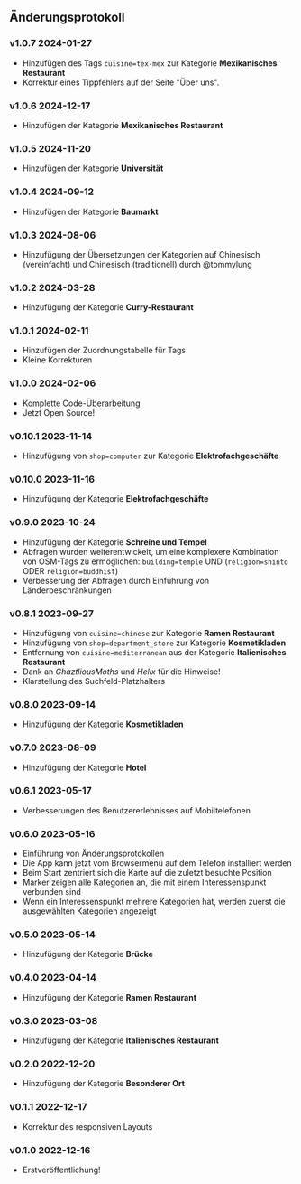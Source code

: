 ## Änderungsprotokoll

### v1.0.7 <time>2024-01-27</time>

- Hinzufügen des Tags `cuisine=tex-mex` zur Kategorie **Mexikanisches Restaurant**
- Korrektur eines Tippfehlers auf der Seite "Über uns".

### v1.0.6 <time>2024-12-17</time>

- Hinzufügen der Kategorie **Mexikanisches Restaurant**

### v1.0.5 <time>2024-11-20</time>

- Hinzufügen der Kategorie **Universität**

### v1.0.4 <time>2024-09-12</time>

- Hinzufügen der Kategorie **Baumarkt**

### v1.0.3 <time>2024-08-06</time>

- Hinzufügung der Übersetzungen der Kategorien auf Chinesisch (vereinfacht) und Chinesisch (traditionell) durch @tommylung

### v1.0.2 <time>2024-03-28</time>

- Hinzufügung der Kategorie **Curry-Restaurant**

### v1.0.1 <time>2024-02-11</time>

- Hinzufügen der Zuordnungstabelle für Tags
- Kleine Korrekturen

### v1.0.0 <time>2024-02-06</time>

- Komplette Code-Überarbeitung
- Jetzt Open Source!

### v0.10.1 <time>2023-11-14</time>

- Hinzufügung von `shop=computer` zur Kategorie **Elektrofachgeschäfte**

### v0.10.0 <time>2023-11-16</time>

- Hinzufügung der Kategorie **Elektrofachgeschäfte**

### v0.9.0 <time>2023-10-24</time>

- Hinzufügung der Kategorie **Schreine und Tempel**
- Abfragen wurden weiterentwickelt, um eine komplexere Kombination von OSM-Tags zu ermöglichen: `building=temple` UND (`religion=shinto` ODER `religion=buddhist`)
- Verbesserung der Abfragen durch Einführung von Länderbeschränkungen

### v0.8.1 <time>2023-09-27</time>

- Hinzufügung von `cuisine=chinese` zur Kategorie **Ramen Restaurant**
- Hinzufügung von `shop=department_store` zur Kategorie **Kosmetikladen**
- Entfernung von `cuisine=mediterranean` aus der Kategorie **Italienisches Restaurant**
- Dank an _GhaztliousMoths_ und _Helix_ für die Hinweise!
- Klarstellung des Suchfeld-Platzhalters

### v0.8.0 <time>2023-09-14</time>

- Hinzufügung der Kategorie **Kosmetikladen**

### v0.7.0 <time>2023-08-09</time>

- Hinzufügung der Kategorie **Hotel**

### v0.6.1 <time>2023-05-17</time>

- Verbesserungen des Benutzererlebnisses auf Mobiltelefonen

### v0.6.0 <time>2023-05-16</time>

- Einführung von Änderungsprotokollen
- Die App kann jetzt vom Browsermenü auf dem Telefon installiert werden
- Beim Start zentriert sich die Karte auf die zuletzt besuchte Position
- Marker zeigen alle Kategorien an, die mit einem Interessenspunkt verbunden sind
- Wenn ein Interessenspunkt mehrere Kategorien hat, werden zuerst die ausgewählten Kategorien angezeigt

### v0.5.0 <time>2023-05-14</time>

- Hinzufügung der Kategorie **Brücke**

### v0.4.0 <time>2023-04-14</time>

- Hinzufügung der Kategorie **Ramen Restaurant**

### v0.3.0 <time>2023-03-08</time>

- Hinzufügung der Kategorie **Italienisches Restaurant**

### v0.2.0 <time>2022-12-20</time>

- Hinzufügung der Kategorie **Besonderer Ort**

### v0.1.1 <time>2022-12-17</time>

- Korrektur des responsiven Layouts

### v0.1.0 <time>2022-12-16</time>

- Erstveröffentlichung!
